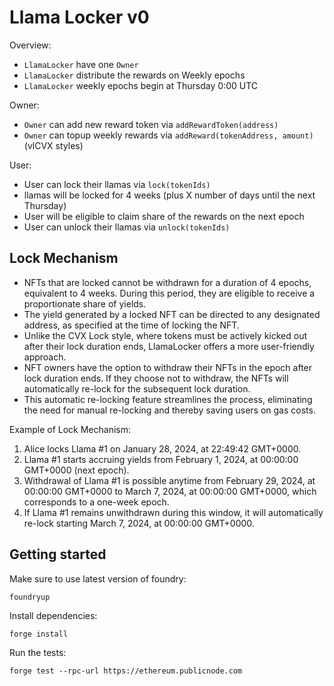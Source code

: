 # Llama Locker v0

Overview:

- `LlamaLocker` have one `Owner`
- `LlamaLocker` distribute the rewards on Weekly epochs
- `LlamaLocker` weekly epochs begin at Thursday 0:00 UTC

Owner:

- `Owner` can add new reward token via `addRewardToken(address)`
- `Owner` can topup weekly rewards via `addReward(tokenAddress, amount)` (vlCVX
  styles)

User:

- User can lock their llamas via `lock(tokenIds)`
- llamas will be locked for 4 weeks (plus X number of days until the next
  Thursday)
- User will be eligible to claim share of the rewards on the next epoch
- User can unlock their llamas via `unlock(tokenIds)`

## Lock Mechanism

- NFTs that are locked cannot be withdrawn for a duration of 4 epochs,
  equivalent to 4 weeks. During this period, they are eligible to receive a
  proportionate share of yields.
- The yield generated by a locked NFT can be directed to any designated address,
  as specified at the time of locking the NFT.
- Unlike the CVX Lock style, where tokens must be actively kicked out after
  their lock duration ends, LlamaLocker offers a more user-friendly approach.
- NFT owners have the option to withdraw their NFTs in the epoch after lock
  duration ends. If they choose not to withdraw, the NFTs will automatically
  re-lock for the subsequent lock duration.
- This automatic re-locking feature streamlines the process, eliminating the need
  for manual re-locking and thereby saving users on gas costs.

Example of Lock Mechanism:

1. Alice locks Llama #1 on January 28, 2024, at 22:49:42 GMT+0000.
2. Llama #1 starts accruing yields from February 1, 2024, at 00:00:00 GMT+0000
   (next epoch).
3. Withdrawal of Llama #1 is possible anytime from February 29, 2024, at
   00:00:00 GMT+0000 to March 7, 2024, at 00:00:00 GMT+0000, which corresponds
   to a one-week epoch.
4. If Llama #1 remains unwithdrawn during this window, it will automatically
   re-lock starting March 7, 2024, at 00:00:00 GMT+0000.

## Getting started

Make sure to use latest version of foundry:

```shell
foundryup
```

Install dependencies:

```shell
forge install
```

Run the tests:

```shell
forge test --rpc-url https://ethereum.publicnode.com
```
